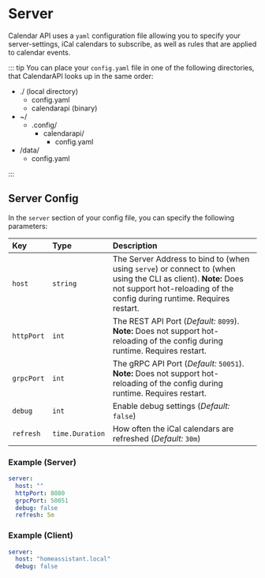 # Server

Calendar API uses a `yaml` configuration file allowing you to specify your server-settings, iCal calendars to subscribe,
as well as rules that are applied to calendar events.

::: tip
You can place your `config.yaml` file in one of the following directories, that CalendarAPI looks up in the same order:

<FileTree>

- ./ (local directory)
  - config.yaml
  - calendarapi (binary)
- ~/
    - .config/
        - calendarapi/
            - config.yaml
- /data/
    - config.yaml

</FileTree>

:::

## Server Config

In the `server` section of your config file, you can specify the following parameters:

| Key        | Type            | Description                                                                                                                                                                               |
|:-----------|:----------------|:------------------------------------------------------------------------------------------------------------------------------------------------------------------------------------------|
| `host`     | `string`        | The Server Address to bind to (when using `serve`) or connect to (when using the CLI as client). **Note:** Does not support hot-reloading of the config during runtime. Requires restart. |
| `httpPort` | `int`           | The REST API Port (_Default:_ `8099`). **Note:** Does not support hot-reloading of the config during runtime. Requires restart.                                                           |
| `grpcPort` | `int`           | The gRPC API Port (_Default:_ `50051`). **Note:** Does not support hot-reloading of the config during runtime. Requires restart.                                                          |
| `debug`    | `int`           | Enable debug settings (_Default:_ `false`)                                                                                                                                                |
| `refresh`  | `time.Duration` | How often the iCal calendars are refreshed (_Default:_ `30m`)                                                                                                                             | 

### Example (Server)

```yaml
server:
  host: ""
  httpPort: 8080
  grpcPort: 50051
  debug: false
  refresh: 5m
```

### Example (Client)
```yaml
server:
  host: "homeassistant.local"
  debug: false
```
